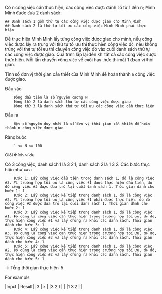 Có n công việc cần thực hiện, các công việc được đánh số từ 1 đến n; Minh Minh được đưa 2 danh sách:

    ## Danh sách 1 gồm thứ tự các công việc được giao cho Minh Minh
    ## Danh sách 2 là thứ tự tối ưu các công việc Minh Minh phải thực hiện.

Để thực hiện Minh Minh lấy từng công việc được giao cho mình, nếu công việc được lấy ra trùng với thứ tự tối ưu thì thực hiện công việc đó, nếu không trùng với thứ tự tối ưu thì chuyển công việc đó vào cuối danh sách thứ tự các công việc được giao. Quá trình lặp lại đến khi tất cả các công việc được thực hiện. Mỗi lần chuyển công việc về cuối hay thực thi mất 1 đoan vị thời gian.

Tính số đơn vị thời gian cần thiết của Minh Minh để hoàn thành n công việc được giao.

Đầu vào
```
    Dòng đầu tiên là số nguyên dương N
    Dòng thứ 2 là danh sách thứ tự các công việc được giao
    Dòng thứ 3 là danh sách thứ tự tối ưu các công việc cần thực hiện
```
Đầu ra
```
    Một số nguyên duy nhất là số đơn vị thời gian cần thiết để hoàn thành n công việc được giao 
```

Ràng buộc
```
    1 <= N <= 100
```
Giải thích ví dụ

Có 3 công việc, danh sách 1 là 3 2 1; danh sách 2 là 1 3 2. Các bước thực hiện như sau:
```
    Bước 1: Lấy công việc đầu tiên trong danh sách 1, đó là công việc #3. Vì trường hợp tối ưu là công việc #1 được thực hiện đầu tiên, do đó công việc #3 được đưa trở lại cuối danh sách 1. Thời gian dành cho bước 1: 1
    Bước 2: Lấy công việc kế tiếp trong danh sách 1, đó là công việc #2. Vì trường hợp tối ưu là công việc #1 phải được thực hiện, do đó công việc #2 được đưa trở lại cuối danh sách 1. Thời gian dành cho bước 2: 1
    Bước 3: Lấy công việc kế tiếp trong danh sách 1, đó là công việc #1. Đó cũng là công việc cần thực hiện trong trường hợp tối ưu, do đó, thực hiện công việc #1 và lấy chúng ra khỏi các danh sách. Thời gian dành cho bước 3: 1
    Bước 4: Lấy công việc kế tiếp trong danh sách 1, đó là công việc #3. Đó cũng là công việc cần thực hiện trong trường hợp tối ưu, do đó, thực hiện công việc #3 và lấy chúng ra khỏi các danh sách. Thời gian dành cho bước 4: 1
    Bước 5: Lấy công việc kế tiếp trong danh sách 1, đó là công việc #2. Đó cũng là công việc cần thực hiện trong trường hợp tối ưu, do đó, thực hiện công việc #2 và lấy chúng ra khỏi các danh sách. Thời gian dành cho bước 5: 1
```
-> Tổng thời gian thực hiện: 5

For example:

|Input |  Result|
|3     |  5     |
|3 2 1 |        |
|1 3 2 |        |
